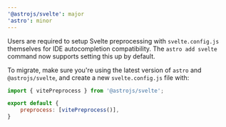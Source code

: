 ```yaml
---
'@astrojs/svelte': major
'astro': minor
---
```


Users are required to setup Svelte preprocessing with `svelte.config.js` themselves for IDE autocompletion compatibility. The `astro add svelte` command now supports setting this up by default.

To migrate, make sure you're using the latest version of `astro` and `@astrojs/svelte`, and create a new `svelte.config.js` file with:

```js
import { vitePreprocess } from '@astrojs/svelte';

export default {
	preprocess: [vitePreprocess()],
}
```
